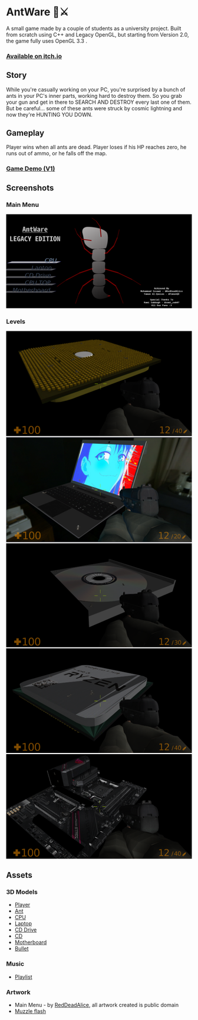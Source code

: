 
# AntWare 🐜⚔

A small game made by a couple of students as a university project.
Built from scratch using C++ and Legacy OpenGL, but starting from Version 2.0, the game fully uses OpenGL 3.3 .

### [Available on itch.io](https://reddeadalice.itch.io/antware)

## Story

While you're casually working on your PC, you're surprised by a bunch of ants in your PC's inner parts, working hard to destroy them.
So you grab your gun and get in there to SEARCH AND DESTROY every last one of them.
But be careful... some of these ants were struck by cosmic lightning and now they're HUNTING YOU DOWN.

## Gameplay

Player wins when all ants are dead.
Player loses if his HP reaches zero, he runs out of ammo, or he falls off the map.

### [Game Demo (V1) ](https://youtu.be/YjLi0lY-T60)


## Screenshots

### Main Menu
![Main Menu](Screenshots/main-menu.png)

### Levels
![CPU (V1)](Screenshots/cpu.png)
![Laptop (V1)](Screenshots/laptop.png)
![CD Drive (V1)](Screenshots/cd-drive.png)
![CPU Top (V1)](Screenshots/cpu-top.png)
![Motherboard (V1)](Screenshots/motherboard.png)

## Assets

### 3D Models
- [Player](https://skfb.ly/opxOo)
- [Ant](https://skfb.ly/onZFU)
- [CPU](https://skfb.ly/on9Ao)
- [Laptop](https://skfb.ly/onRBU)
- [CD Drive](https://skfb.ly/6FSsQ)
- [CD](https://skfb.ly/6SAOI)
- [Motherboard](https://skfb.ly/6VuN9)
- [Bullet](https://skfb.ly/6WOKZ)

### Music
- [Playlist](https://youtube.com/playlist?list=PLq2aS32V3IdYErNVHD19SYDd0Jw0xeJ1h)

### Artwork
- Main Menu - by [RedDeadAlice](https://github.com/RedDeadAlice), all artwork created is public domain
- [Muzzle flash](https://pin.it/3HtyRTw)
